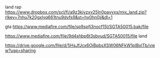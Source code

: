 

land rap
https://www.dropbox.com/scl/fi/a9z3kivzxv25ln0payvxs/mix_land.zip?rlkey=7nhu7k20gxlyq661tnu9dvfs9&st=hx0hn0jj&dl=1


gta
https://www.mediafire.com/file/sp9spfj3nocf15l/SGTA50015.bak/file


https://www.mediafire.com/file/9d4shbp6t3sbvud/SGTA50015/file
land

https://drive.google.com/file/d/1iHsJfJcx6OjBpbsXSW06NFkW1pIBxlTb/view?usp=sharing
